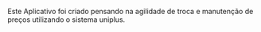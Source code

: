 Este Aplicativo foi criado pensando na agilidade de troca e manutenção de preços utilizando o sistema uniplus.